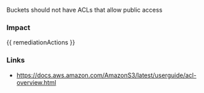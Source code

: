 
Buckets should not have ACLs that allow public access


### Impact
<!-- Add Impact here -->

<!-- DO NOT CHANGE -->
{{ remediationActions }}

### Links
- https://docs.aws.amazon.com/AmazonS3/latest/userguide/acl-overview.html


